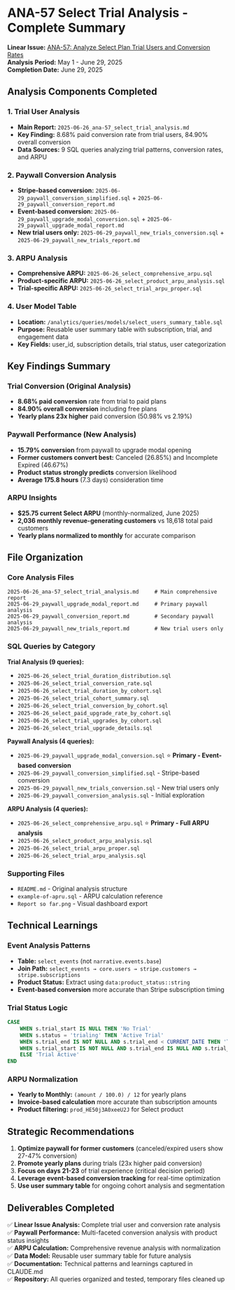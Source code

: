 # ANA-57 Select Trial Analysis - Complete Summary

**Linear Issue:** [ANA-57: Analyze Select Plan Trial Users and Conversion Rates](https://linear.app/narrative/issue/ANA-57)  
**Analysis Period:** May 1 - June 29, 2025  
**Completion Date:** June 29, 2025

## Analysis Components Completed

### 1. **Trial User Analysis**
- **Main Report:** `2025-06-26_ana-57_select_trial_analysis.md`
- **Key Finding:** 8.68% paid conversion rate from trial users, 84.90% overall conversion
- **Data Sources:** 9 SQL queries analyzing trial patterns, conversion rates, and ARPU

### 2. **Paywall Conversion Analysis**
- **Stripe-based conversion:** `2025-06-29_paywall_conversion_simplified.sql` + `2025-06-29_paywall_conversion_report.md`
- **Event-based conversion:** `2025-06-29_paywall_upgrade_modal_conversion.sql` + `2025-06-29_paywall_upgrade_modal_report.md`
- **New trial users only:** `2025-06-29_paywall_new_trials_conversion.sql` + `2025-06-29_paywall_new_trials_report.md`

### 3. **ARPU Analysis**
- **Comprehensive ARPU:** `2025-06-26_select_comprehensive_arpu.sql` 
- **Product-specific ARPU:** `2025-06-26_select_product_arpu_analysis.sql`
- **Trial-specific ARPU:** `2025-06-26_select_trial_arpu_proper.sql`

### 4. **User Model Table**
- **Location:** `/analytics/queries/models/select_users_summary_table.sql`
- **Purpose:** Reusable user summary table with subscription, trial, and engagement data
- **Key Fields:** user_id, subscription details, trial status, user categorization

## Key Findings Summary

### **Trial Conversion (Original Analysis)**
- **8.68% paid conversion** rate from trial to paid plans
- **84.90% overall conversion** including free plans  
- **Yearly plans 23x higher** paid conversion (50.98% vs 2.19%)

### **Paywall Performance (New Analysis)**
- **15.79% conversion** from paywall to upgrade modal opening
- **Former customers convert best:** Canceled (26.85%) and Incomplete Expired (46.67%)
- **Product status strongly predicts** conversion likelihood
- **Average 175.8 hours** (7.3 days) consideration time

### **ARPU Insights**
- **$25.75 current Select ARPU** (monthly-normalized, June 2025)
- **2,036 monthly revenue-generating customers** vs 18,618 total paid customers
- **Yearly plans normalized to monthly** for accurate comparison

## File Organization

### **Core Analysis Files**
```
2025-06-26_ana-57_select_trial_analysis.md     # Main comprehensive report
2025-06-29_paywall_upgrade_modal_report.md     # Primary paywall analysis
2025-06-29_paywall_conversion_report.md        # Secondary paywall analysis  
2025-06-29_paywall_new_trials_report.md        # New trial users only
```

### **SQL Queries by Category**

**Trial Analysis (9 queries):**
- `2025-06-26_select_trial_duration_distribution.sql`
- `2025-06-26_select_trial_conversion_rate.sql`
- `2025-06-26_select_trial_duration_by_cohort.sql`
- `2025-06-26_select_trial_cohort_summary.sql`
- `2025-06-26_select_trial_conversion_by_cohort.sql`
- `2025-06-26_select_paid_upgrade_rate_by_cohort.sql`
- `2025-06-26_select_trial_upgrades_by_cohort.sql`
- `2025-06-26_select_trial_upgrade_details.sql`

**Paywall Analysis (4 queries):**
- `2025-06-29_paywall_upgrade_modal_conversion.sql` ⭐ **Primary - Event-based conversion**
- `2025-06-29_paywall_conversion_simplified.sql` - Stripe-based conversion
- `2025-06-29_paywall_new_trials_conversion.sql` - New trial users only
- `2025-06-29_paywall_conversion_analysis.sql` - Initial exploration

**ARPU Analysis (4 queries):**
- `2025-06-26_select_comprehensive_arpu.sql` ⭐ **Primary - Full ARPU analysis**
- `2025-06-26_select_product_arpu_analysis.sql`
- `2025-06-26_select_trial_arpu_proper.sql`
- `2025-06-26_select_trial_arpu_analysis.sql`

### **Supporting Files**
- `README.md` - Original analysis structure
- `example-of-apru.sql` - ARPU calculation reference
- `Report so far.png` - Visual dashboard export

## Technical Learnings

### **Event Analysis Patterns**
- **Table:** `select_events` (not `narrative.events.base`)
- **Join Path:** `select_events → core.users → stripe.customers → stripe.subscriptions`
- **Product Status:** Extract using `data:product_status::string`
- **Event-based conversion** more accurate than Stripe subscription timing

### **Trial Status Logic**
```sql
CASE 
    WHEN s.trial_start IS NULL THEN 'No Trial'
    WHEN s.status = 'trialing' THEN 'Active Trial'
    WHEN s.trial_end IS NOT NULL AND s.trial_end < CURRENT_DATE THEN 'Trial Finished'
    WHEN s.trial_start IS NOT NULL AND s.trial_end IS NULL AND s.trial_start + INTERVAL '30 days' < CURRENT_DATE THEN 'Trial Finished'
    ELSE 'Trial Active'
END
```

### **ARPU Normalization**
- **Yearly to Monthly:** `(amount / 100.0) / 12` for yearly plans
- **Invoice-based calculation** more accurate than subscription amounts
- **Product filtering:** `prod_HE50j3A0xeeU2J` for Select product

## Strategic Recommendations

1. **Optimize paywall for former customers** (canceled/expired users show 27-47% conversion)
2. **Promote yearly plans** during trials (23x higher paid conversion)
3. **Focus on days 21-23** of trial experience (critical decision period)
4. **Leverage event-based conversion tracking** for real-time optimization
5. **Use user summary table** for ongoing cohort analysis and segmentation

## Deliverables Completed

✅ **Linear Issue Analysis:** Complete trial user and conversion rate analysis  
✅ **Paywall Performance:** Multi-faceted conversion analysis with product status insights  
✅ **ARPU Calculation:** Comprehensive revenue analysis with normalization  
✅ **Data Model:** Reusable user summary table for future analysis  
✅ **Documentation:** Technical patterns and learnings captured in CLAUDE.md  
✅ **Repository:** All queries organized and tested, temporary files cleaned up